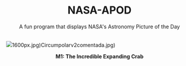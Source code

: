 <div align="center">
  <h1>
    NASA-APOD
  </h1>
</div>
  
<div align="center">
  A fun program that displays NASA's Astronomy Picture of the Day
</div>

<br>

![](https://apod.nasa.gov/apod/image/2311/Crab_Webb_998.jpg)1600px.jpg)Circumpolarv2comentada.jpg)

<p align = "center">
  <b>M1: The Incredible Expanding Crab</b>
</p>
